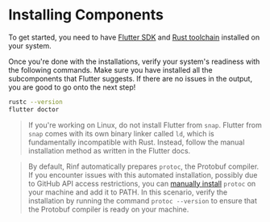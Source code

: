 # Installing Components

To get started, you need to have [Flutter SDK](https://docs.flutter.dev/get-started/install) and [Rust toolchain](https://www.rust-lang.org/tools/install) installed on your system.

Once you're done with the installations, verify your system's readiness with the following commands. Make sure you have installed all the subcomponents that Flutter suggests. If there are no issues in the output, you are good to go onto the next step!

```bash title="CLI"
rustc --version
flutter doctor
```

> If you're working on Linux, do not install Flutter from `snap`. Flutter from `snap` comes with its own binary linker called `ld`, which is fundamentally incompatible with Rust. Instead, follow the manual installation method as written in the Flutter docs.

> By default, Rinf automatically prepares `protoc`, the Protobuf compiler. If you encounter issues with this automated installation, possibly due to GitHub API access restrictions, you can [manually install](https://grpc.io/docs/protoc-installation/) `protoc` on your machine and add it to PATH. In this scenario, verify the installation by running the command `protoc --version` to ensure that the Protobuf compiler is ready on your machine.
